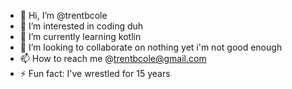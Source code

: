 - 👋 Hi, I’m @trentbcole
- 👀 I’m interested in coding duh
- 🌱 I’m currently learning kotlin
- 💞️ I’m looking to collaborate on nothing yet i'm not good enough
- 📫 How to reach me @trentbcole@gmail.com
- ⚡ Fun fact: I've wrestled for 15 years

<!---
trentbcole/trentbcole is a ✨ special ✨ repository because its `README.md` (this file) appears on your GitHub profile.
You can click the Preview link to take a look at your changes.
--->
